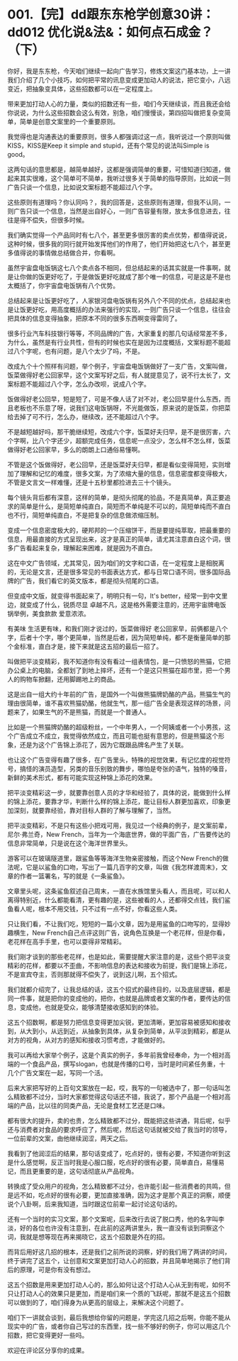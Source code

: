 # 001.【完】dd跟东东枪学创意30讲：dd012 优化说&法&：如何点石成金？（下） 

你好，我是东东枪，今天咱们继续一起向广告学习，修炼文案这门基本功，上一讲我们介绍了几个小技巧，如何把平常的讯息变成更加动人的说法，把它变小，八远变近，把抽象变具体，这些招数都可以在一定程度上。

带来更加打动人心的力量，类似的招数还有一些，咱们今天继续谈，而且我还会给你说说，为什么这些招数会这么有效，别急，咱们慢慢谈，第四招叫做把复杂变简单，简单是创意文案里的一个重要原则。

我觉得也是沟通表达的重要原则，很多人都强调过这一点，我听说过一个原则叫做KISS，KISS是Keep it simple and stupid，还有个常见的说法叫Simple is good。

这两句话的意思都是，越简单越好，这都是强调简单的重要，可惜知道归知道，做起来其实很难，这个简单可不简单，我听过很多关于简单的指导原则，比如说一则广告只谈一个信息，比如说文案标题不能超过八个字。

这些原则有道理吗？你认同吗？，我的回答是，这些原则有道理，但我不认同，一则广告只谈一个信息，当然是出自好心，一则广告容量有限，放太多信息进去，往往是得不偿失，但很多时候。

我们确实觉得一个产品同时有七八个，甚至更多很厉害的卖点优势，都值得说说，这种时候，很多我的同行就开始发挥他们的作用了，他们开始把这七八个，甚至更多值得说的事情做总结做合并，你看啊。

虽然宇宙盘电饭锅这七八个卖点各不相同，但总结起来的话其实就是一件事啊，就是让你做的饭更好吃了，于是做饭更好吃就成了那个唯一的信息，可是这是不是也太概括了，你宇宙盘电饭锅有八个优势。

总结起来是让饭更好吃了，人家银河盘电饭锅有另外八个不同的优点，总结起来也是让饭更好吃，用高度概括的办法来强行的实现，一则广告只谈一个信息，往往会把具体的信息变得抽象，把原本不同的很多东西啊变得雷同了。

很多行业汽车科技银行等等，不同品牌的广告，大家重复的那几句话经常差不多，为什么，虽然是有行业共性，但有的时候也实在是因为过度概括，文案标题不能超过八个字呢，也有问题，是八个太少了吗，不是。

改成九个十个照样有问题，举个例子，宇宙盘电饭锅做好了一支广告，文案叫做，饭菜做得好老公回家早，这个文案写好之后，有人就提意见了，说不行太长了，文案标题不能超过八个字，怎么办改呗，说成八个字。

饭做得好老公回早，短是短了，可是不像人话了对不对，老公回早是什么东西，而且老板也不乐意了呀，说我们这电饭锅呀，不光能做饭，原来说的是饭菜，你把菜给去掉了可不行，怎么办，继续改，还不能超过八个字。

不是越短越好吗，那干脆继续短，改成六个字，饭菜好夫归早，是不是很厉害，六个字啊，比八个字还少，超额完成任务，信息呢一点没少，怎么样不怎么样，饭菜做得好老公回家早，多么的朗朗上口通俗易懂啊。

不管是这个饭做得好，老公回早，还是饭菜好夫归早，都是看似变得简短，实则增加了理解和记忆的难度，很多文案，为了浓缩大量的信息，信息密度都变得极大，不管是文言文一样难懂，还是十五秒里都捡进去三十个镜头。

每个镜头背后都有深意，这样的简单，是彻头彻尾的验品，不是真简单，真正要追求的简单是什么，是简短单纯直白，简短而不单纯是不可以的，简短单纯而不直白也不行，简短单纯直白，不是把复杂的信息做浓缩压制。

变成一个信息密度极大的，硬邦邦的一个压缩饼干，而是要提纯萃取，把最重要的信息，用最直接的方式呈现出来，这才是真正的简单，请尤其注意直白这个词，很多广告看起来复杂，理解起来困难，就是因为不直白。

这在中文广告领域，尤其常见，因为咱们的文字和口语，在一定程度上是相脱离的，无论是文言，还是很多常见的书面表达方式，都与日常口语不同，很多国际品牌的广告，我们看它的英文版本，都是彻头彻尾的口语。

但变成中文版，就变得书面起来了，明明只有一句，It's better，经常一到中文里边，就变成了什么，锐质尽显 卓越不凡，这是格外需要注意的，还用宇宙牌电饭锅举例，美食款款 爱意浓浓。

有美味 生活更有味，和我们刚才说过的，饭菜做得好 老公回家早，前俩都是八个字，后者十个字，哪个更简单，当然是后者，因为简短单纯，都不是衡量简单的那个金标准，直白才是，接下来就是这五招的最后一招了。

叫做把平淡变精彩，我不知道你有没有看过一组表情包，是一只愤怒的熊猫，它把办公桌上的电脑，全都划了到地上摔坏，还有一个是这只熊猫在超市里，把一个男人的购物车掀翻，还用脚踢地上的商品。

这是出自一组大约十年前的广告，是国外一个叫做熊猫牌奶酪的产品，熊猫生气的理由很简单，谁不喜欢熊猫奶酪，他就生气，那一组广告全是表现这样的场景，问题来了，如果生气的不是熊猫，而就是一个普通人。

比如是一个熊猫牌奶酪的超级粉丝，一个中年男人，一个阿姨或者一个小男孩，这个广告成立不成立，我觉得依然成立，而且可能也挺有意思的，但是熊猫这个形象，还是为这个广告锦上添花了，因为它既跟品牌名产生了关联。

也让这个广告变得有趣了很多，在广告里头，特殊的视觉效果，有记忆度的视觉符号，搞怪的演员造型，另类的音乐别致的舞步，哪怕是夸张的语气，独特的嗓音，新鲜的美术形式，都有可能实现这种锦上添花的效果。

把平淡变精彩这一步，就要靠创意人员的才华和经验了，具体的说，能做到什么样的锦上添花，要靠才华，判断什么样的锦上添花，能让目标人群更加喜欢，印象更加深刻，就要靠经验，靠对目标人群的了解与理解了，当然。

把平淡变精彩，不是只有这些小把戏可用，我见过一个经典的例子，是文案前辈，尼尔·弗兰奇，New French，当年为一个海底世界，做的平面广告，广告要传达的信息非常简单，只是说在这个海洋世界里头。

游客可以在玻璃隧道里，跟鲨鱼等等海洋生物亲密接触，而这个New French的做法呢，它是以鲨鱼的口吻，写出了一篇几百字的文章，叫做《我怎样渡周末》，文章的作者一篮署名，写的就是《一条鲨鱼》。

文章里头呢，这条鲨鱼叙述自己周末，一直在水族馆里头看人，而且呢，可以和人离得特别近，什么都能看清，更有趣的是，这些被看的人，还都得交点钱，我们鲨鱼看人呢，根本不用交钱，只不过有一点不好，你看这些人类。

只让我们看，不让我们吃，短短的一篇小文章，因为是用鲨鱼的口吻写的，显得妙趣横生，New French自己点评这则广告，说角色互换是一个老花样，但是你看，老花样在高手手里，也可以耍得非常精彩。

我们刚才谈到的那些老花样，也是如此，需要提醒大家注意的是，这些个把平淡变精彩的花样，都要以不歪曲，不影响信息的表达和接收为前提，我们是锦上添花，不是宣宾夺主，否则那就得不偿失了，说到这儿啊，五个招式。

我们就都介绍完了，让我总结的话，这五个招式的最终目的，以及底层逻辑，都是同一件事，就是把你的变成他的，把你，也就是品牌或者文案的作者，要传达的信息，变成他，也就是受众，能够清楚接收感知到的体验。

这五个招数啊，都是努力把信息变得更加尖锐，更加清晰，更加容易被感知和接收到，从大到小，从远到近，从抽象到具体，从复杂到简单，从平淡到精彩，都是从对方的视角，从对方的感知和接收习惯考虑，才能做好的。

我可以再给大家举个例子，这是个真实的例子，多年前我曾经奉命，为一个相对高端的一个食品产品，撰写slogan，也就是传播的口号，当时是时间紧任务重，十几个广告文案在一起，写同一个活。

后来大家把写好的上百句文案放在一起，哎，我写的一句被选中了，那一句话叫怎么精致都不过分，当时大家都觉得这句话还不错，我说了，那个产品是一个相对高端的产品，比以往的同类产品，无论是食材工艺还是口味。

都有很大的提升，卖的也贵，怎么精致都不过分，既能把这些讲通，背后呢，似乎还与消费者对食品的要求呼应了，然后呢，然后这句话就被交给了我当时的领导，一位前辈的文案，由他继续润涩，两天之后。

我看到了他润涩后的结果，那句话变成了，吃点好的，很有必要，不知道你听到这是什么感觉啊，反正当时我是心服口服，吃点好的很有必要，简单直白，易懂易记，而且更重要的是，这句话彻底从产品视角。

转换成了受众用户的视角，怎么精致都不过分，也许能引起一些消费者的共鸣，但是远不如，吃点好的很有必要，更加直接准确，因为这才是那个真正的洞察，顺便说个八卦啊，后来我知道，当时跟这位前辈一起讨论这句话的。

还有一个当时的实习文案，那个文案呢，后来改行去说了脱口秀，他的名字叫李淡，好的各位也许没有注意到，在此前的这两讲里头，我一直没有谈到洞察这个词，我就是想等现在再来揭晓它，这五个招数是外在的招。

而背后用好这几招的根本，还是我们之前所说的洞察，好的我们用了两讲的时间，终于讲完了这五个，让创意和文案更加打动人心的招数，并且简单地揭示了他们背后的原理，可是你有没有想过。

这五个招数是用来更加打动人心的，那么如何让这个打动人心从无到有呢，如何不只让打动人心的效果只是更加，而是咱们来一个质的飞跃呢，那就不是这五个招数可以做到的了，咱们得身为从更高的层级上，来解决这个问题了。

咱们下一讲就会谈到，最后我想给你留的问题是，学完这几招之后啊，你能不能从现实中的广告，或者你自己写过的东西里，找一些不够好的例子，你可以用这几个招数，把它变得更好一些吗。

欢迎在评论区分享你的成果。